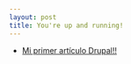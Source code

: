 ```yaml
---
layout: post
title: You're up and running!
---
```


* [Mi primer artículo Drupal!!](https://alfonsoterrones.github.io/primer-articulo-drupal/)


